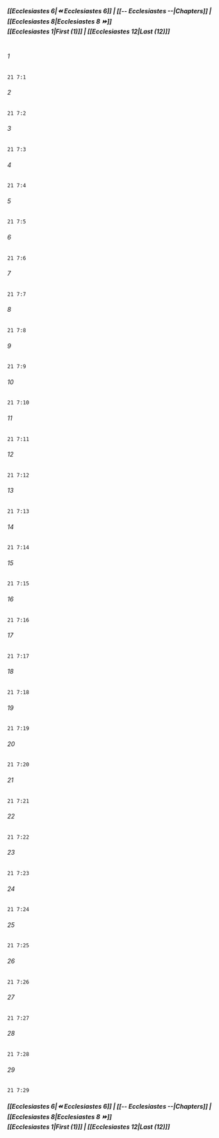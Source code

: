 
##### **[[Ecclesiastes 6|⏪ Ecclesiastes 6]] | [[-- Ecclesiastes --|Chapters]] | [[Ecclesiastes 8|Ecclesiastes 8 ⏩]]**<br>**[[Ecclesiastes 1|First (1)]] | [[Ecclesiastes 12|Last (12)]]**<br><br>

###### 1
``` verse
21 7:1
```
###### 2
``` verse
21 7:2
```
###### 3
``` verse
21 7:3
```
###### 4
``` verse
21 7:4
```
###### 5
``` verse
21 7:5
```
###### 6
``` verse
21 7:6
```
###### 7
``` verse
21 7:7
```
###### 8
``` verse
21 7:8
```
###### 9
``` verse
21 7:9
```
###### 10
``` verse
21 7:10
```
###### 11
``` verse
21 7:11
```
###### 12
``` verse
21 7:12
```
###### 13
``` verse
21 7:13
```
###### 14
``` verse
21 7:14
```
###### 15
``` verse
21 7:15
```
###### 16
``` verse
21 7:16
```
###### 17
``` verse
21 7:17
```
###### 18
``` verse
21 7:18
```
###### 19
``` verse
21 7:19
```
###### 20
``` verse
21 7:20
```
###### 21
``` verse
21 7:21
```
###### 22
``` verse
21 7:22
```
###### 23
``` verse
21 7:23
```
###### 24
``` verse
21 7:24
```
###### 25
``` verse
21 7:25
```
###### 26
``` verse
21 7:26
```
###### 27
``` verse
21 7:27
```
###### 28
``` verse
21 7:28
```
###### 29
``` verse
21 7:29
```

##### **[[Ecclesiastes 6|⏪ Ecclesiastes 6]] | [[-- Ecclesiastes --|Chapters]] | [[Ecclesiastes 8|Ecclesiastes 8 ⏩]]**<br>**[[Ecclesiastes 1|First (1)]] | [[Ecclesiastes 12|Last (12)]]**
